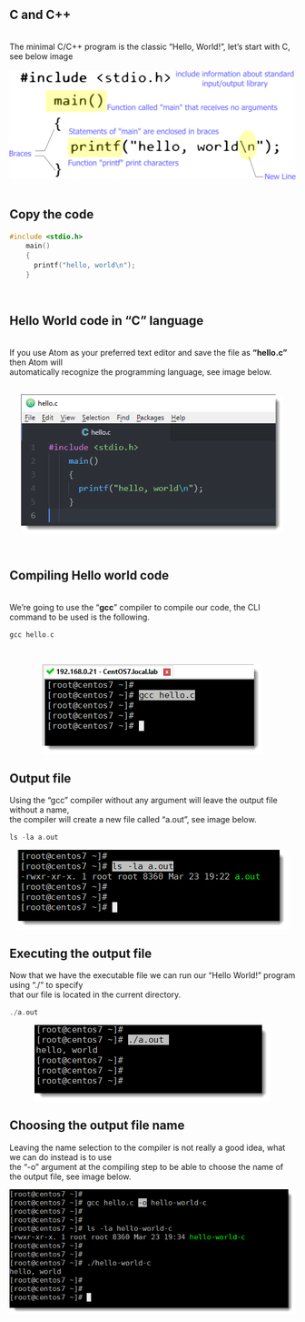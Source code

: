 ## C and C++
<br>The minimal C/C++ program is the classic “Hello, World!”, let’s start with C, see below image<br>
<br>
<img src="/images/hello-world.c.png" alt="Hello World C"><br>
<br>
## Copy the code

```C
#include <stdio.h>
    main()
    {
      printf("hello, world\n");
    }
```
<br>

## Hello World code in “C” language

<br> If you use Atom as your preferred text editor and save the file as **“hello.c”** then Atom will<br>
automatically recognize the programming language, see image below.<br>
<br>
<p align="center">
<img src="/images/hello-world.c-code.png" align="center"><br>
<p>
<br>
    
## Compiling Hello world code
   
<br> We’re going to use the “<b>gcc</b>” compiler to compile our code, the CLI command to be used is the following.
<br>
    
```C
gcc hello.c
```
<br>
<p align="center">
<img src="/images/hello-world.c-compile-code-using-gcc.png" align="center"><br>
<p>
    
## Output file

Using the “gcc” compiler without any argument will leave the output file without a name,<br>
the compiler will create a new file called “a.out”, see image below.

```C
ls -la a.out
```
<p align="center">
<img src="/images/hello-world.c-compile-code-using-gcc-output-file-a.out.png" align="center"><br>
<p>
    
## Executing the output file

Now that we have the executable file we can run our “Hello World!” program using “./” to specify <br>
that our file is located in the current directory.

```C
./a.out
```
<p align="center">
<img src="/images/hello-world.c-compile-code-using-gcc-execute.png" align="center"><br>
<p>

## Choosing the output file name
Leaving the name selection to the compiler is not really a good idea, what we can do instead is to use <br>
the “-o” argument at the compiling step to be able to choose the name of the output file, see image below.<br>

<p align="center">
<img src="/images/hello-world.c-code-name-argument.png" align="center"><br>
<p>
